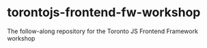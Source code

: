 # torontojs-frontend-fw-workshop
The follow-along repository for the Toronto JS Frontend Framework workshop
